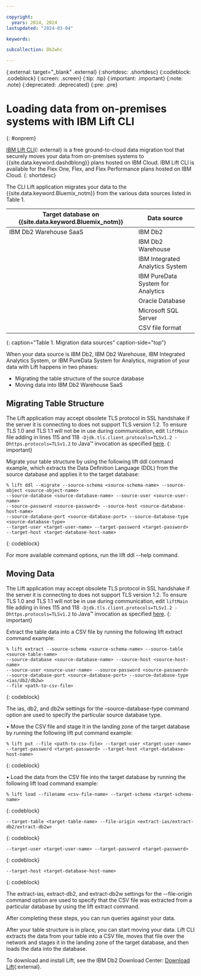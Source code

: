 ```yaml
---

copyright:
  years: 2014, 2024
lastupdated: "2024-03-04"

keywords:

subcollection: Db2whc

---
```


 
{:external: target="_blank" .external}
{:shortdesc: .shortdesc}
{:codeblock: .codeblock}
{:screen: .screen}
{:tip: .tip}
{:important: .important}
{:note: .note}
{:deprecated: .deprecated}
{:pre: .pre}

# Loading data from on-premises systems with IBM Lift CLI
{: #onprem}

[IBM Lift CLI](https://www.ibm.com/products/lift){: external} is a free ground-to-cloud data migration tool that securely moves your data from on-premises systems to {{site.data.keyword.dashdblong}} plans hosted on IBM Cloud. IBM Lift CLI is available for the Flex One, Flex, and Flex Performance plans hosted on IBM Cloud.
{: shortdesc}

The CLI Lift application migrates your data to the {{site.data.keyword.Bluemix_notm}} from the various data sources listed in Table 1. 

| Target database on {{site.data.keyword.Bluemix_notm}} | Data source |
|------------------------------|-------------|
| IBM Db2 Warehouse SaaS       | IBM Db2 |
|                              | IBM Db2 Warehouse |
|                              | IBM Integrated Analytics System |
|                              | IBM PureData System for Analytics |
|                              | Oracle Database |
|                              | Microsoft SQL Server |
|                              | CSV file format |
{: caption="Table 1. Migration data sources" caption-side="top"}

When your data source is IBM Db2, IBM Db2 Warehouse, IBM Integrated Analytics System, or IBM PureData System for Analytics, migration of your data with Lift happens in two phases:
- Migrating the table structure of the source database
- Moving data into IBM Db2 Warehouse SaaS

## Migrating Table Structure

The Lift application may accept obsolete TLS protocol in SSL handshake if the server it is connecting to does not support TLS version 1.2. To ensure TLS 1.0 and TLS 1.1 will not be in use during communication, edit `liftMain` file adding in lines 115 and 118 `-Djdk.tls.client.protocols=TLSv1.2 -Dhttps.protocols=TLSv1.2` to Java™ invocation as specified [here](https://www.ibm.com/support/pages/how-do-i-change-default-ssltls-protocol-my-java™-application-will-use).
{: important}

Migrate your table structure by using the following lift ddl command example, which extracts the Data Definition Language (DDL) from the source database and applies it to the target database:

```
% lift ddl --migrate --source-schema <source-schema-name> --source-object <source-object-name> 
--source-database <source-database-name> --source-user <source-user-name> 
--source-password <source-password> --source-host <source-database-host-name> 
--source-database-port <source-database-port> --source-database-type <source-database-type> 
--target-user <target-user-name> --target-password <target-password> 
--target-host <target-database-host-name>

```
{: codeblock}

For more available command options, run the lift ddl --help command.

## Moving Data

The Lift application may accept obsolete TLS protocol in SSL handshake if the server it is connecting to does not support TLS version 1.2. To ensure TLS 1.0 and TLS 1.1 will not be in use during communication, edit `liftMain` file adding in lines 115 and 118 `-Djdk.tls.client.protocols=TLSv1.2 -Dhttps.protocols=TLSv1.2` to Java™ invocation as specified [here](https://www.ibm.com/support/pages/how-do-i-change-default-ssltls-protocol-my-java™-application-will-use).
{: important}

Extract the table data into a CSV file by running the following lift extract command example:

 ```
% lift extract --source-schema <source-schema-name> --source-table <source-table-name> 
--source-database <source-database-name> --source-host <source-host-name> 
--source-user <source-user-name> --source-password <source-password> 
--source-database-port <source-database-port> --source-database-type <ias/db2/db2w> 
--file <path-to-csv-file>
```
{: codeblock}

The ias, db2, and db2w settings for the –source-database-type command option are used to specify the particular source database type.

•  Move the CSV file and stage it in the landing zone of the target database by running the following lift put command example:

```
% lift put --file <path-to-csv-file> --target-user <target-user-name> 
--target-password <target-password> --target-host <target-database-host-name>
```
{: codeblock}

•  Load the data from the CSV file into the target database by running the following lift load command example:

```
% lift load --filename <csv-file-name> --target-schema <target-schema-name> 
```
{: codeblock}

```
--target-table <target-table-name> --file-origin <extract-ias/extract-db2/extract-db2w> 
```
{: codeblock}

```
--target-user <target-user-name> --target-password <target-password> 
```
{: codeblock}

```
--target-host <target-database-host-name>
```
{: codeblock}

The extract-ias, extract-db2, and extract-db2w settings for the --file-origin command option are used to specify that the CSV file was extracted from a particular database by using the lift extract command.

After completing these steps, you can run queries against your data.


After your table structure is in place, you can start moving your data. Lift CLI extracts the data from your table into a CSV file, moves that file over the network and stages it in the landing zone of the target database, and then loads the data into the database.


To download and install Lift, see the IBM Db2 Download Center: [Download Lift](https://epwt-www.mybluemix.net/software/support/trial/cst/programwebsite.wss?siteId=1120&tabId=5230&p=1&h=null){:external}.








